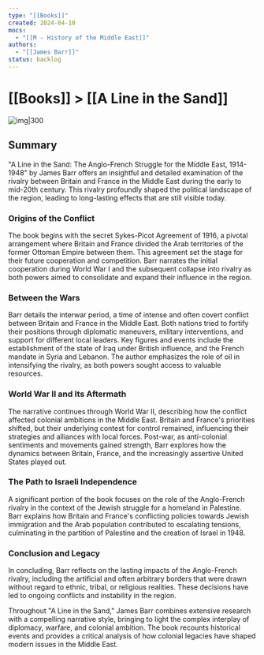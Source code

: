 ```yaml
---
type: "[[Books]]"
created: 2024-04-10
mocs:
  - "[[M - History of the Middle East]]"
authors:
  - "[[James Barr]]"
status: backlog
---
```

# [[Books]] > [[A Line in the Sand]]

![img|300](https://m.media-amazon.com/images/I/71+jyaBvbdL._SL1500_.jpg)

## Summary

"A Line in the Sand: The Anglo-French Struggle for the Middle East, 1914-1948" by James Barr offers an insightful and detailed examination of the rivalry between Britain and France in the Middle East during the early to mid-20th century. This rivalry profoundly shaped the political landscape of the region, leading to long-lasting effects that are still visible today.

### Origins of the Conflict
The book begins with the secret Sykes-Picot Agreement of 1916, a pivotal arrangement where Britain and France divided the Arab territories of the former Ottoman Empire between them. This agreement set the stage for their future cooperation and competition. Barr narrates the initial cooperation during World War I and the subsequent collapse into rivalry as both powers aimed to consolidate and expand their influence in the region.

### Between the Wars
Barr details the interwar period, a time of intense and often covert conflict between Britain and France in the Middle East. Both nations tried to fortify their positions through diplomatic maneuvers, military interventions, and support for different local leaders. Key figures and events include the establishment of the state of Iraq under British influence, and the French mandate in Syria and Lebanon. The author emphasizes the role of oil in intensifying the rivalry, as both powers sought access to valuable resources.

### World War II and Its Aftermath
The narrative continues through World War II, describing how the conflict affected colonial ambitions in the Middle East. Britain and France's priorities shifted, but their underlying contest for control remained, influencing their strategies and alliances with local forces. Post-war, as anti-colonial sentiments and movements gained strength, Barr explores how the dynamics between Britain, France, and the increasingly assertive United States played out.

### The Path to Israeli Independence
A significant portion of the book focuses on the role of the Anglo-French rivalry in the context of the Jewish struggle for a homeland in Palestine. Barr explains how Britain and France's conflicting policies towards Jewish immigration and the Arab population contributed to escalating tensions, culminating in the partition of Palestine and the creation of Israel in 1948.

### Conclusion and Legacy
In concluding, Barr reflects on the lasting impacts of the Anglo-French rivalry, including the artificial and often arbitrary borders that were drawn without regard to ethnic, tribal, or religious realities. These decisions have led to ongoing conflicts and instability in the region.

Throughout "A Line in the Sand," James Barr combines extensive research with a compelling narrative style, bringing to light the complex interplay of diplomacy, warfare, and colonial ambition. The book recounts historical events and provides a critical analysis of how colonial legacies have shaped modern issues in the Middle East.